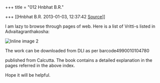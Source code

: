 +++
title = "012 Hnbhat B.R."

+++
[[Hnbhat B.R.	2013-01-03, 12:37:42 [Source](https://groups.google.com/g/bvparishat/c/f55PebCB4TM)]]



I am lazy to browse through pages of web. Here is a list of Vritti-s listed in Advaitagranthakosha:

  

![Inline image 2](https://groups.google.com/group/bvparishat/attach/c13aff2b282925f6/image.png?part=0.1)  

  

  

The work can be downloaded from DLI as per barcode4990010104780

  

published from Calcutta. The book contains a detailed explanation in the pages referred in the above index.

  

Hope it will be helpful.

  

  

